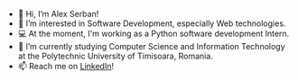 - 👋 Hi, I’m Alex Serban!
- 👀 I’m interested in Software Development, especially Web technologies.
- 💻 At the moment, I'm working as a Python software development Intern.
- 🌱 I’m currently studying Computer Science and Information Technology at the Polytechnic University of Timisoara, Romania.
- 📫 Reach me on <a href="https://www.linkedin.com/in/alexandru-%C8%99erban-b842011a8/"> LinkedIn</a>!

<!---
serbanlex/serbanlex is a ✨ special ✨ repository because its `README.md` (this file) appears on your GitHub profile.
You can click the Preview link to take a look at your changes.
--->
